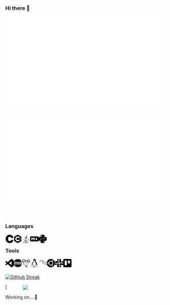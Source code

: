 ### Hi there 👋

<a href="https://github.com/JManuelIzRa/github-stats">

![](https://github.com/JManuelIzRa/github-stats/blob/master/generated/overview.svg)
![](https://github.com/JManuelIzRa/github-stats/blob/master/generated/languages.svg)

</a>

<br />

### Languages

<img align="left" alt="C" width="26px" src="https://raw.githubusercontent.com/JManuelIzRa/JManuelIzRa/main/icons/c.svg" /></img>

<img align="left" alt="C++" width="26px" src="https://raw.githubusercontent.com/JManuelIzRa/JManuelIzRa/main/icons/cplusplus.svg" /></img>

<img align="left" alt="JAVA" width="26px" src="https://raw.githubusercontent.com/JManuelIzRa/JManuelIzRa/main/icons/java.svg" /></img>

<img align="left" alt="markdown" width="26px" src="https://raw.githubusercontent.com/JManuelIzRa/JManuelIzRa/main/icons/markdown.svg" /></img>

<img align="left" alt="python" width="26px" src="https://raw.githubusercontent.com/JManuelIzRa/JManuelIzRa/main/icons/python.svg" /></img>

<br />

</bg>
<div>

### Tools

<img align="left" alt="Visual Studio Code" style="color:blue" width="26px" src="https://raw.githubusercontent.com/JManuelIzRa/JManuelIzRa/main/icons/visualstudiocode.svg" />

<img align="left" alt="EclipseIDE" width="26px" src="https://raw.githubusercontent.com/JManuelIzRa/JManuelIzRa/main/icons/eclipseide.svg" />

<img align="left" alt="gnu" width="26px" src="https://raw.githubusercontent.com/JManuelIzRa/JManuelIzRa/main/icons/gnu.svg" />

<img align="left" alt="linux" width="26px" src="https://raw.githubusercontent.com/JManuelIzRa/JManuelIzRa/main/icons/linux.svg" />

<img align="left" alt="kalilinux" width="26px" src="https://raw.githubusercontent.com/JManuelIzRa/JManuelIzRa/main/icons/kalilinux.svg" />

<img align="left" alt="ubuntu" width="26px" src="https://raw.githubusercontent.com/JManuelIzRa/JManuelIzRa/main/icons/ubuntu.svg" />

<img align="left" alt="slack" width="26px" src="https://raw.githubusercontent.com/JManuelIzRa/JManuelIzRa/main/icons/slack.svg" />

<img align="left" alt="trello" width="26px" src="https://raw.githubusercontent.com/JManuelIzRa/JManuelIzRa/main/icons/trello.svg" /></img>
</div>

<br />
<br />

<p>
  
  [![GitHub Streak](https://github-readme-streak-stats.herokuapp.com?user=JManuelIzRa&theme=highcontrast&hide_border=true&stroke=1A000078&currStreakNum=DD922A&sideNums=DD8B27&fire=DD0000&ring=DD7339)](https://git.io/streak-stats)
  
  [<img  src="https://github-readme-streak-stats.herokuapp.com?user=JManuelIzRa&theme=highcontrast&hide_border=true&stroke=1A000078&currStreakNum=DD922A&sideNums=DD8B27&fire=DD0000&ring=DD7339" style="vertical-align:middle;margin:0px 50px"></img>

</p>

Working on....:construction:
